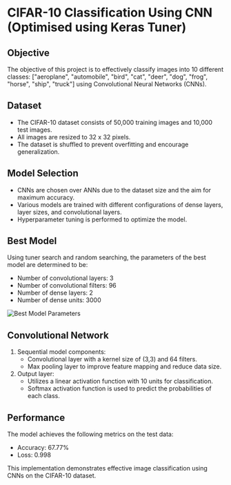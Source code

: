 # CIFAR-10 Classification Using CNN (Optimised using Keras Tuner)

## Objective
The objective of this project is to effectively classify images into 10 different classes: ["aeroplane", "automobile", "bird", "cat", "deer", "dog", "frog", "horse", "ship", "truck"] using Convolutional Neural Networks (CNNs).

## Dataset
- The CIFAR-10 dataset consists of 50,000 training images and 10,000 test images.
- All images are resized to 32 x 32 pixels.
- The dataset is shuffled to prevent overfitting and encourage generalization.

## Model Selection
- CNNs are chosen over ANNs due to the dataset size and the aim for maximum accuracy.
- Various models are trained with different configurations of dense layers, layer sizes, and convolutional layers.
- Hyperparameter tuning is performed to optimize the model.

## Best Model
Using tuner search and random searching, the parameters of the best model are determined to be:
- Number of convolutional layers: 3
- Number of convolutional filters: 96
- Number of dense layers: 2
- Number of dense units: 3000

![Best Model Parameters](https://github.com/AniruthSuresh/CIFAR---10-Classification/assets/137063103/9e8ffddc-688b-4a48-9bdf-7de28d1d0cec)

## Convolutional Network
1. Sequential model components:
   - Convolutional layer with a kernel size of (3,3) and 64 filters.
   - Max pooling layer to improve feature mapping and reduce data size.
2. Output layer:
   - Utilizes a linear activation function with 10 units for classification.
   - Softmax activation function is used to predict the probabilities of each class.

## Performance
The model achieves the following metrics on the test data:
- Accuracy: 67.77%
- Loss: 0.998

This implementation demonstrates effective image classification using CNNs on the CIFAR-10 dataset.

